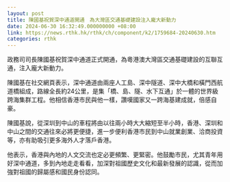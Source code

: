```yaml
---
layout: post
title: 陳國基祝賀深中通道開通　為大灣區交通基礎建設注入龐大新動力
date: 2024-06-30 16:32:49.000000000 +08:00
link: https://news.rthk.hk/rthk/ch/component/k2/1759684-20240630.htm
categories: rthk
---
```


政務司司長陳國基祝賀深中通道正式開通，為粵港澳大灣區交通基礎建設的互聯互通，注入龐大新動力。

陳國基在社交網頁表示，深中通道由兩座人工島、深中隧道、深中大橋和橫門西航道橋組成，路線全長約24公里，是集「橋、島、隧、水下互通」於一體的世界級跨海集群工程。他相信香港市民與他一樣，讚嘆國家又一跨海基建成就，倍感自豪。

陳國基說，從深圳到中山的車程將由以往兩小時大大縮短至半小時，香港、深圳和中山之間的交通往來必將更便捷，進一步便利香港市民到中山就業創業、洽商投資等，亦有助吸引更多海外人才落戶香港。

他表示，香港與內地的人文交流也定必更頻繁、更緊密。他鼓勵市民，尤其青年用好深中通道，多到內地走走看看，加深對祖國歷史文化和最新發展的認識，從而加強對祖國的歸屬感和國民身份認同。
